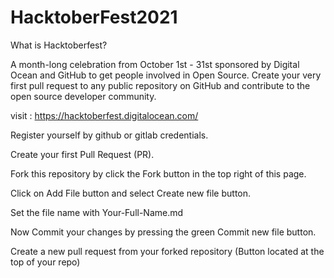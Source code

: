 # HacktoberFest2021

What is Hacktoberfest?

A month-long celebration from October 1st - 31st sponsored by Digital Ocean and GitHub to get people involved in Open Source. Create your very first pull request to any public repository on GitHub and contribute to the open source developer community.

visit : https://hacktoberfest.digitalocean.com/

Register yourself by github or gitlab credentials.

Create your first Pull Request (PR).

Fork this repository by click the Fork button in the top right of this page.

Click on Add File button and select Create new file button.

Set the file name with Your-Full-Name.md 

Now Commit your changes by pressing the green Commit new file button.

Create a new pull request from your forked repository (Button located at the top of your repo)





